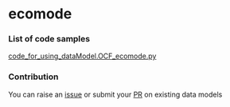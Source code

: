 # ecomode

### List of code samples 

<!-- 50-List of code -->

<!-- [code entry](link) -->
[code_for_using_dataModel.OCF_ecomode.py](https://github.com/smart-data-models/dataModel.OCF/blob/master/ecomode/code/code_for_using_dataModel.OCF_ecomode.py)


<!-- /50-List of code -->

### Contribution
You can raise an [issue](https://github.com/smart-data-models/dataModel.OCF/issues) or submit your [PR](https://github.com/smart-data-models/dataModel.OCF/pulls) on existing data models
